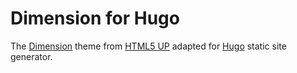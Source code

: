 # Dimension for Hugo

The [Dimension](https://html5up.net/dimension/) theme from [HTML5 UP](https://html5up.net/) adapted for [Hugo](https://gohugo.io/) static site generator.